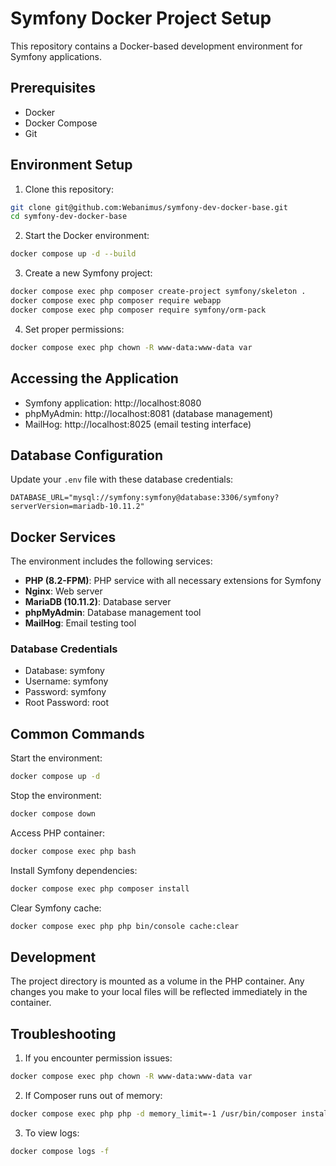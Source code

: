 # Symfony Docker Project Setup

This repository contains a Docker-based development environment for Symfony applications.

## Prerequisites

- Docker
- Docker Compose
- Git

## Environment Setup

1. Clone this repository:

```bash
git clone git@github.com:Webanimus/symfony-dev-docker-base.git
cd symfony-dev-docker-base
```

2. Start the Docker environment:

```bash
docker compose up -d --build
```

3. Create a new Symfony project:

```bash
docker compose exec php composer create-project symfony/skeleton .
docker compose exec php composer require webapp
docker compose exec php composer require symfony/orm-pack
```

4. Set proper permissions:

```bash
docker compose exec php chown -R www-data:www-data var
```

## Accessing the Application

- Symfony application: http://localhost:8080
- phpMyAdmin: http://localhost:8081 (database management)
- MailHog: http://localhost:8025 (email testing interface)

## Database Configuration

Update your `.env` file with these database credentials:

```dotenv
DATABASE_URL="mysql://symfony:symfony@database:3306/symfony?serverVersion=mariadb-10.11.2"
```

## Docker Services

The environment includes the following services:

- **PHP (8.2-FPM)**: PHP service with all necessary extensions for Symfony
- **Nginx**: Web server
- **MariaDB (10.11.2)**: Database server
- **phpMyAdmin**: Database management tool
- **MailHog**: Email testing tool

### Database Credentials

- Database: symfony
- Username: symfony
- Password: symfony
- Root Password: root

## Common Commands

Start the environment:

```bash
docker compose up -d
```

Stop the environment:

```bash
docker compose down
```

Access PHP container:

```bash
docker compose exec php bash
```

Install Symfony dependencies:

```bash
docker compose exec php composer install
```

Clear Symfony cache:

```bash
docker compose exec php php bin/console cache:clear
```

## Development

The project directory is mounted as a volume in the PHP container. Any changes you make to your local files will be reflected immediately in the container.

## Troubleshooting

1. If you encounter permission issues:

```bash
docker compose exec php chown -R www-data:www-data var
```

2. If Composer runs out of memory:

```bash
docker compose exec php php -d memory_limit=-1 /usr/bin/composer install
```

3. To view logs:

```bash
docker compose logs -f
```
